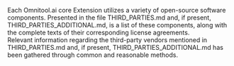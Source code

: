 Each Omnitool.ai core Extension utilizes a variety of open-source software components.
Presented in the file THIRD_PARTIES.md and, if present, THIRD_PARTIES_ADDITIONAL.md, is a list of these components, along with the complete texts of their corresponding license agreements.  
Relevant information regarding the third-party vendors mentioned in THIRD_PARTIES.md and, if present, THIRD_PARTIES_ADDITIONAL.md has been gathered through common and reasonable methods.